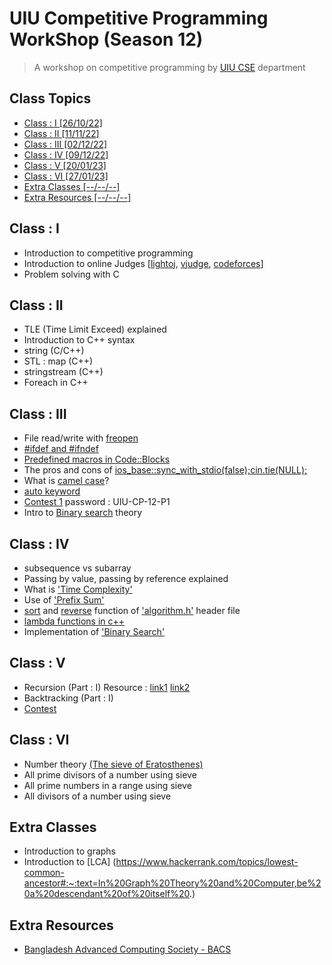 # UIU Competitive Programming WorkShop (Season 12)
> A workshop on competitive programming by [UIU CSE](https://cse.uiu.ac.bd/) department

## Class Topics
* [Class : I       [26/10/22]](#class--i)
* [Class : II      [11/11/22]](#class--ii)
* [Class : III     [02/12/22]](#class--iii)
* [Class : IV      [09/12/22]](#class--iv)
* [Class : V       [20/01/23]](#class--v)
* [Class : VI      [27/01/23]](#class--vi)
* [Extra Classes   [--/--/--]](#extra-classes)
* [Extra Resources [--/--/--]](#extra-resources)

## Class : I
- Introduction to competitive programming
- Introduction to online Judges [[lightoj](https://lightoj.com/), [vjudge](https://vjudge.net/), [codeforces](https://codeforces.com/)]
- Problem solving with C

## Class : II
- TLE (Time Limit Exceed) explained
- Introduction to C++ syntax
- string (C/C++)
- STL : map (C++)
- stringstream (C++)
- Foreach in C++

## Class : III
- File read/write with [freopen](https://www.geeksforgeeks.org/io-redirection-c/)
- [#ifdef and #ifndef](https://www.geeksforgeeks.org/cpp-preprocessor-directives-set-2/)
- [Predefined macros in Code::Blocks](https://stackoverflow.com/questions/4067246/how-to-set-predefined-macros-in-codeblocks)
- The pros and cons of [ios_base::sync_with_stdio(false);cin.tie(NULL);](https://www.geeksforgeeks.org/fast-io-for-competitive-programming/#:~:text=ios_base%3A%3Async_with_stdio(false)%3B,first%20input%20or%20output%20operation.)
- What is [camel case](https://en.wikipedia.org/wiki/Camel_case)?
- [auto keyword](https://www.geeksforgeeks.org/type-inference-in-c-auto-and-decltype/)
- [Contest 1](https://vjudge.net/contest/532817#overview) password : UIU-CP-12-P1
- Intro to [Binary search](https://en.wikipedia.org/wiki/Binary_search_algorithm) theory

## Class : IV
- subsequence vs subarray
- Passing by value, passing by reference explained
- What is ['Time Complexity'](https://www.geeksforgeeks.org/understanding-time-complexity-simple-examples/)
- Use of ['Prefix Sum'](https://www.geeksforgeeks.org/prefix-sum-array-implementation-applications-competitive-programming/)
- [sort](https://www.geeksforgeeks.org/sort-c-stl/) and [reverse](https://www.geeksforgeeks.org/stdreverse-in-c/) function of ['algorithm.h'](https://cplusplus.com/reference/algorithm/) header file
- [lambda functions in c++](https://learn.microsoft.com/en-us/cpp/cpp/lambda-expressions-in-cpp?view=msvc-170)
- Implementation of ['Binary Search'](https://www.geeksforgeeks.org/binary-search/)

## Class : V
- Recursion    (Part : I) Resource : [link1](http://zobayer.blogspot.com/2009/12/cse-102-practice-recursions.html) [link2](http://zobayer.blogspot.com/2009/12/cse-102-attacking-recursion.html)
- Backtracking (Part : I)
- [Contest](https://vjudge.net/contest/539470)

## Class : VI
- Number theory [(The sieve of Eratosthenes)](https://progkriya.org/gyan/basic-number-theory)
- All prime divisors of a number using sieve
- All prime numbers in a range using sieve
- All divisors of a number using sieve

## Extra Classes
- Introduction to graphs
- Introduction to [LCA] (https://www.hackerrank.com/topics/lowest-common-ancestor#:~:text=In%20Graph%20Theory%20and%20Computer,be%20a%20descendant%20of%20itself%20.)

## Extra Resources
- [Bangladesh Advanced Computing Society - BACS](https://www.youtube.com/@b.a.c.s/playlists)